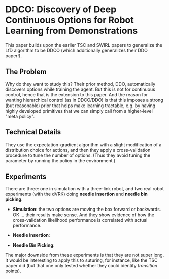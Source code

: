 # DDCO: Discovery of Deep Continuous Options for Robot Learning from Demonstrations

This paper builds upon the earlier TSC and SWIRL papers to generalize the LfD
algorithm to be DDCO (which additionally generalizes their DDO paper!).

## The Problem

Why do they want to study this? Their prior method, DDO, automatically discovers
options while training the agent. But this is not for continuous control, hence
that is the extension to this paper. And the reason for wanting hierarchical
control (as in DDCO/DDO) is that this imposes a strong (but reasonable) prior
that helps make learning tractable, e.g. by having highly developed primitives
that we can simply call from a higher-level "meta policy".


## Technical Details

They use the expectation-gradient algorithm with a slight modification of a
distribution choice for actions, and then they apply a cross-validation
procedure to tune the number of options. (Thus they avoid tuning the parameter
by running the policy in the environment.)


## Experiments

There are three: one in simulation with a three-link robot, and two real robot
experiments (with the dVRK) doing **needle insertion** and **needle bin
picking**.

- **Simulation**: the two options are moving the box forward or backwards. OK
  ... their results make sense. And they show evidence of how the
  cross-validation likelihood performance is correlated with actual performance.

- **Needle Insertion**:

- **Needle Bin Picking**:

The major downside from these experiments is that they are not super long. It
would be interesting to apply this to suturing, for instance, like the TSC paper
did (but that one only tested whether they could identify *transition* points).
